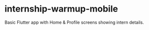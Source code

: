 # internship-warmup-mobile
Basic Flutter app with Home &amp; Profile screens showing intern details.

